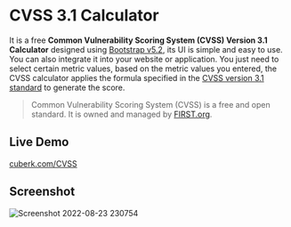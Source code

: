 # CVSS 3.1 Calculator

It is a free **Common Vulnerability Scoring System (CVSS) Version 3.1 Calculator** designed using [Bootstrap v5.2](https://getbootstrap.com/docs/5.2/getting-started/introduction/), its UI is simple and easy to use. You can also integrate it into your website or application. You just need to select certain metric values, based on the metric values you entered, the CVSS calculator applies the formula specified in the [CVSS version 3.1 standard](https://www.first.org/cvss/v3-1/cvss-v31-specification_r1.pdf) to generate the score.

> Common Vulnerability Scoring System (CVSS) is a free and open standard. It is owned and managed by [FIRST.org](https://www.first.org/). 

## Live Demo

[cuberk.com/CVSS](https://cuberk.com/CVSS/)

## Screenshot

![Screenshot 2022-08-23 230754](https://user-images.githubusercontent.com/12781459/186228097-5895fbcd-ddd0-48ee-a6b9-baeab586f972.png)
